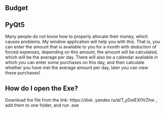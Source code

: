 ## Budget

## PyQt5

Many people do not know how to properly allocate their money, which causes problems. My window application will help
you with this. That is, you can enter the amount that is available to you for a month with deduction of forced expenses, depending on
this amount, the amount will be calculated, which will be the average per day. There will also be a calendar available in which you can
enter some purchases on this day, and then calculate whether you have met the average amount per day, later you can view
these purchases!

## How do I open the Exe?

Download the file from the link: https://disk .yandex.ru/d/T_yDeIEXl1VZhw , add them to one folder, and run .exe
